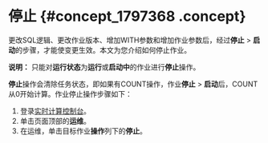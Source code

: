 # 停止 {#concept_1797368 .concept}

更改SQL逻辑、更改作业版本、增加WITH参数和增加作业参数后，经过**停止** \> **启动**的步骤，才能使变更生效。本文为您介绍如何停止作业。

**说明：** 只能对**运行状态**为**运行**或**启动中**的作业进行**停止**操作。

**停止**操作会清除任务状态，即如果有COUNT操作，作业**停止** \> **启动**后，COUNT从0开始计算。作业停止操作步骤如下：

1.  登录[实时计算控制台](https://stream.console.aliyun.com)。
2.  单击页面顶部的**运维**。
3.  在运维，单击目标作业**操作**列下的**停止**。

